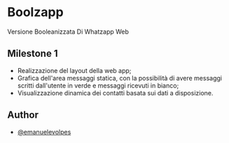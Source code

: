 # Boolzapp

Versione Booleanizzata Di Whatzapp Web

## Milestone 1

- Realizzazione del layout della web app;
- Grafica dell'area messaggi statica, con la possibilità di avere messaggi scritti dall'utente in verde e messaggi ricevuti in bianco;
- Visualizzazione dinamica dei contatti basata sui dati a disposizione.

## Author

- [@emanuelevolpes](https://github.com/emanuelevolpes)